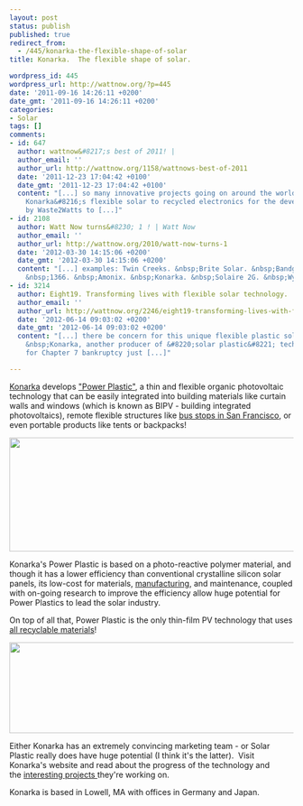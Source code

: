 ```yaml
---
layout: post
status: publish
published: true
redirect_from:
  - /445/konarka-the-flexible-shape-of-solar
title: Konarka.  The flexible shape of solar.

wordpress_id: 445
wordpress_url: http://wattnow.org/?p=445
date: '2011-09-16 14:26:11 +0200'
date_gmt: '2011-09-16 14:26:11 +0200'
categories:
- Solar
tags: []
comments:
- id: 647
  author: wattnow&#8217;s best of 2011! |
  author_email: ''
  author_url: http://wattnow.org/1158/wattnows-best-of-2011
  date: '2011-12-23 17:04:42 +0100'
  date_gmt: '2011-12-23 17:04:42 +0100'
  content: "[...] so many innovative projects going on around the world &#8211; from
    Konarka&#8216;s flexible solar to recycled electronics for the developing world
    by Waste2Watts to [...]"
- id: 2108
  author: Watt Now turns&#8230; 1 ! | Watt Now
  author_email: ''
  author_url: http://wattnow.org/2010/watt-now-turns-1
  date: '2012-03-30 14:15:06 +0200'
  date_gmt: '2012-03-30 14:15:06 +0200'
  content: "[...] examples: Twin Creeks. &nbsp;Brite Solar. &nbsp;Bandgap Engineering.
    &nbsp;1366. &nbsp;Amonix. &nbsp;Konarka. &nbsp;Solaire 2G. &nbsp;Wysips. [...]"
- id: 3214
  author: Eight19. Transforming lives with flexible solar technology. | Watt Now
  author_email: ''
  author_url: http://wattnow.org/2246/eight19-transforming-lives-with-flexible-solar-technology
  date: '2012-06-14 09:03:02 +0200'
  date_gmt: '2012-06-14 09:03:02 +0200'
  content: "[...] there be concern for this unique flexible plastic solar technology?
    &nbsp;Konarka, another producer of &#8220;solar plastic&#8221; technology&nbsp;filed
    for Chapter 7 bankruptcy just [...]"

---
```

<p><a href="http://www.konarka.com/index.php">Konarka</a> develops <a href="http://www.konarka.com/index.php/power-plastic/about-power-plastic/">"Power Plastic"</a>, a thin and flexible organic photovoltaic technology that can be easily integrated into building materials like curtain walls and windows (which is known as BIPV - building integrated photovoltaics), remote flexible structures like <a href="http://www.konarka.com/media/pdf/konarka_casestudy_sanfrancisco.pdf">bus stops in San Francisco</a>, or even portable products like tents or backpacks!</p>
<p><a href="{{ 'assets/from-wordpress/uploads/2011/09/busstop1.jpg' | relative_url }}"><img class=" wp-image-448 alignnone" title="busstop" src="{{ 'assets/from-wordpress/uploads/2011/09/busstop1.jpg' | relative_url }}" alt="" width="620" height="202" /></a></p>
<p>Konarka's Power Plastic is based on a photo-reactive polymer material, and though it has a lower efficiency than conventional crystalline silicon solar panels, its low-cost for materials, <a href="http://www.konarka.com/index.php/technology/roll-to-roll-manufacturing-process/">manufacturing</a>, and maintenance, coupled with on-going research to improve the efficiency allow huge potential for Power Plastics to lead the solar industry.</p>
<p>On top of all that, Power Plastic is the only thin-film PV technology that uses <a href="http://www.konarka.com/index.php/technology/our-technology/">all recyclable materials</a>!</p>
<p><a href="http://konarka.com/"><img class="size-full wp-image-449 alignnone" title="solar backpacks" src="{{ 'assets/from-wordpress/uploads/2011/09/solar-backpacks.jpg' | relative_url }}" alt="" width="693" height="161" /></a></p>
<p>Either Konarka has an extremely convincing marketing team - or Solar Plastic really does have huge potential (I think it's the latter). &nbsp;Visit Konarka's website and read about the progress of the technology and the&nbsp;<a href="http://www.konarka.com/index.php/power-plastic/power-plastic-products/">interesting projects </a>they're working on.</p>
<p>Konarka is based in Lowell, MA with offices in Germany and Japan.</p>
